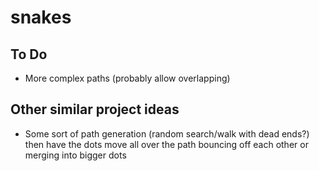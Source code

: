 #  snakes

## To Do

- More complex paths (probably allow overlapping)

## Other similar project ideas

- Some sort of path generation (random search/walk with dead ends?) then have the dots move all over the path bouncing off each other or merging into bigger dots
